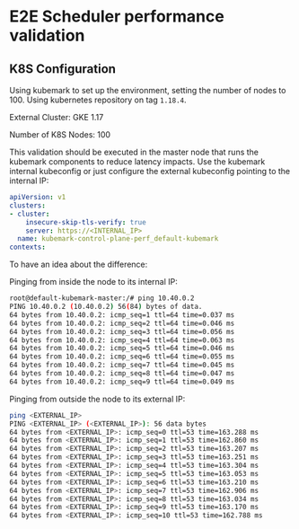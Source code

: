 # E2E Scheduler performance validation

## K8S Configuration

Using kubemark to set up the environment, setting the number of nodes to 100. Using kubernetes
repository on tag `1.18.4`.

External Cluster: GKE 1.17

Number of K8S Nodes: 100

This validation should be executed in the master node that runs the kubemark components to
reduce latency impacts. Use the kubemark internal kubeconfig or just configure the external
kubeconfig pointing to the internal IP:

```yaml
apiVersion: v1
clusters:
- cluster:
    insecure-skip-tls-verify: true
    server: https://<INTERNAL_IP>
  name: kubemark-control-plane-perf_default-kubemark
contexts:
```

To have an idea about the difference:

Pinging from inside the node to its internal IP:

```sh
root@default-kubemark-master:/# ping 10.40.0.2
PING 10.40.0.2 (10.40.0.2) 56(84) bytes of data.
64 bytes from 10.40.0.2: icmp_seq=1 ttl=64 time=0.037 ms
64 bytes from 10.40.0.2: icmp_seq=2 ttl=64 time=0.046 ms
64 bytes from 10.40.0.2: icmp_seq=3 ttl=64 time=0.056 ms
64 bytes from 10.40.0.2: icmp_seq=4 ttl=64 time=0.063 ms
64 bytes from 10.40.0.2: icmp_seq=5 ttl=64 time=0.046 ms
64 bytes from 10.40.0.2: icmp_seq=6 ttl=64 time=0.055 ms
64 bytes from 10.40.0.2: icmp_seq=7 ttl=64 time=0.045 ms
64 bytes from 10.40.0.2: icmp_seq=8 ttl=64 time=0.047 ms
64 bytes from 10.40.0.2: icmp_seq=9 ttl=64 time=0.049 ms
```

Pinging from outside the node to its external IP:

```sh
ping <EXTERNAL_IP>
PING <EXTERNAL_IP> (<EXTERNAL_IP>): 56 data bytes
64 bytes from <EXTERNAL_IP>: icmp_seq=0 ttl=53 time=163.288 ms
64 bytes from <EXTERNAL_IP>: icmp_seq=1 ttl=53 time=162.860 ms
64 bytes from <EXTERNAL_IP>: icmp_seq=2 ttl=53 time=163.207 ms
64 bytes from <EXTERNAL_IP>: icmp_seq=3 ttl=53 time=163.251 ms
64 bytes from <EXTERNAL_IP>: icmp_seq=4 ttl=53 time=163.304 ms
64 bytes from <EXTERNAL_IP>: icmp_seq=5 ttl=53 time=163.053 ms
64 bytes from <EXTERNAL_IP>: icmp_seq=6 ttl=53 time=163.210 ms
64 bytes from <EXTERNAL_IP>: icmp_seq=7 ttl=53 time=162.906 ms
64 bytes from <EXTERNAL_IP>: icmp_seq=8 ttl=53 time=163.034 ms
64 bytes from <EXTERNAL_IP>: icmp_seq=9 ttl=53 time=163.170 ms
64 bytes from <EXTERNAL_IP>: icmp_seq=10 ttl=53 time=162.788 ms
```

